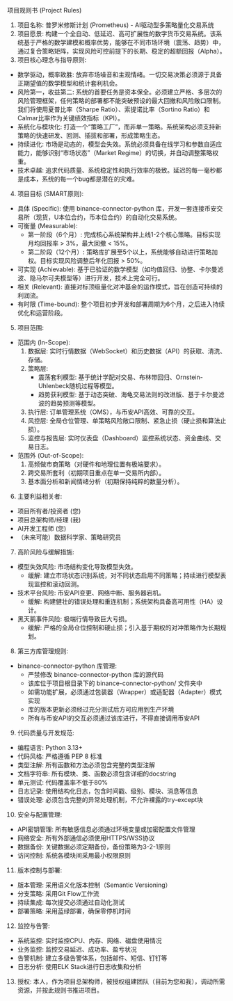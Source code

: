项目规则书 (Project Rules)

1. 项目名称: 普罗米修斯计划 (Prometheus) - AI驱动型多策略量化交易系统
2. 项目愿景:
构建一个全自动、低延迟、高可扩展性的数字货币交易系统。该系统基于严格的数学建模和概率优势，能够在不同市场环境（震荡、趋势）中，通过复合策略矩阵，实现风险可控前提下的长期、稳定的超额回报（Alpha）。
3. 项目核心理念与指导原则:
* 数学驱动，概率致胜: 放弃市场噪音和主观情绪。一切交易决策必须源于具备正期望值的数学模型和统计套利机会。
* 风险第一，收益第二: 系统的首要任务是资本保全。必须建立严格、多层次的风险管理框架，任何策略的部署都不能突破预设的最大回撤和风险敞口限制。我们将使用夏普比率（Sharpe Ratio）、索提诺比率（Sortino Ratio）和Calmar比率作为关键绩效指标（KPI）。
* 系统化与模块化: 打造一个“策略工厂”，而非单一策略。系统架构必须支持新策略的快速研发、回测、插拔和部署，形成策略生态。
* 持续进化: 市场是动态的，模型会失效。系统必须具备在线学习和参数自适应能力，能够识别“市场状态”（Market Regime）的切换，并自动调整策略权重。
* 技术卓越: 追求代码质量、系统稳定性和执行效率的极致。延迟的每一毫秒都是成本，系统的每一个bug都是潜在的灾难。
4. 项目目标 (SMART原则):
* 具体 (Specific): 使用 binance-connector-python 库，开发一套连接币安交易所（现货，U本位合约，币本位合约）的自动化交易系统。
* 可衡量 (Measurable):
    * 第一阶段（6个月）: 完成核心系统架构并上线1-2个核心策略。目标实现月均回报率 > 3%，最大回撤 < 15%。
    * 第二阶段（12个月）: 策略库扩展至5个以上，系统能够自动进行策略加权。目标实现风险调整后年化回报 > 50%。
* 可实现 (Achievable): 基于已验证的数学模型（如均值回归、协整、卡尔曼滤波、隐马尔可夫模型等）进行开发，技术上完全可行。
* 相关 (Relevant): 直接对标顶级量化对冲基金的运作模式，旨在创造可持续的利润流。
* 有时限 (Time-bound): 整个项目初步开发和部署周期为6个月，之后进入持续优化和运营阶段。
5. 项目范围:
* 范围内 (In-Scope):
    1. 数据层: 实时行情数据（WebSocket）和历史数据（API）的获取、清洗、存储。
    2. 策略层:
        * 震荡套利模型: 基于统计学配对交易、布林带回归、Ornstein-Uhlenbeck随机过程等模型。
        * 趋势获利模型: 基于动态突破、海龟交易法则的改进版、基于卡尔曼滤波的趋势预测等模型。
    3. 执行层: 订单管理系统（OMS），与币安API高效、可靠的交互。
    4. 风控层: 全局仓位管理、单策略风险敞口限制、紧急止损（硬止损和算法止损）。
    5. 监控与报告层: 实时仪表盘（Dashboard）监控系统状态、资金曲线、交易日志。
* 范围外 (Out-of-Scope):
    1. 高频做市商策略（对硬件和地理位置有极端要求）。
    2. 跨交易所套利（初期项目重点在单一交易所内部）。
    3. 基本面分析和新闻情绪分析（初期保持纯粹的数量分析）。
6. 主要利益相关者:
* 项目所有者/投资者 (您)
* 项目总架构师/经理 (我)
* AI开发工程师 (您)
* （未来可能）数据科学家、策略研究员
7. 高阶风险与缓解措施:
* 模型失效风险: 市场结构变化导致模型失效。
    * 缓解: 建立市场状态识别系统，对不同状态启用不同策略；持续进行模型表现监控和滚动回测。
* 技术平台风险: 币安API变更、网络中断、服务器宕机。
    * 缓解: 构建健壮的错误处理和重连机制；系统架构具备高可用性（HA）设计。
* 黑天鹅事件风险: 极端行情导致巨大亏损。
    * 缓解: 严格的全局仓位控制和硬止损；引入基于期权的对冲策略作为长期规划。
8. 第三方库管理规则:
* binance-connector-python 库管理:
    * 严禁修改 binance-connector-python 库的源代码
    * 该库位于项目根目录下的 binance-connector-python/ 文件夹中
    * 如需功能扩展，必须通过包装器（Wrapper）或适配器（Adapter）模式实现
    * 库的版本更新必须经过充分测试后方可应用到生产环境
    * 所有与币安API的交互必须通过该库进行，不得直接调用币安API

9. 代码质量与开发规范:
* 编程语言: Python 3.13+
* 代码风格: 严格遵循 PEP 8 标准
* 类型注解: 所有函数和方法必须包含完整的类型注解
* 文档字符串: 所有模块、类、函数必须包含详细的docstring
* 单元测试: 代码覆盖率不低于80%
* 日志记录: 使用结构化日志，包含时间戳、级别、模块、消息等信息
* 错误处理: 必须包含完整的异常处理机制，不允许裸露的try-except块

10. 安全与配置管理:
* API密钥管理: 所有敏感信息必须通过环境变量或加密配置文件管理
* 网络安全: 所有外部通信必须使用HTTPS/WSS协议
* 数据备份: 关键数据必须定期备份，备份策略为3-2-1原则
* 访问控制: 系统各模块间采用最小权限原则

11. 版本控制与部署:
* 版本管理: 采用语义化版本控制（Semantic Versioning）
* 分支策略: 采用Git Flow工作流
* 持续集成: 每次提交必须通过自动化测试
* 部署策略: 采用蓝绿部署，确保零停机时间

12. 监控与告警:
* 系统监控: 实时监控CPU、内存、网络、磁盘使用情况
* 业务监控: 监控交易延迟、成功率、盈亏状况
* 告警机制: 建立多级告警体系，包括邮件、短信、钉钉等
* 日志分析: 使用ELK Stack进行日志收集和分析

13. 授权:
本人，作为项目总架构师，被授权组建团队（目前为您和我），调动所需资源，并按此规则书推进项目。
